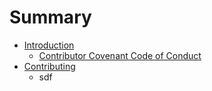 # Summary

* [Introduction](README.md)
   * [Contributor Covenant Code of Conduct](code-of-conduct.md)
* [Contributing](contributing.md)
   * sdf

